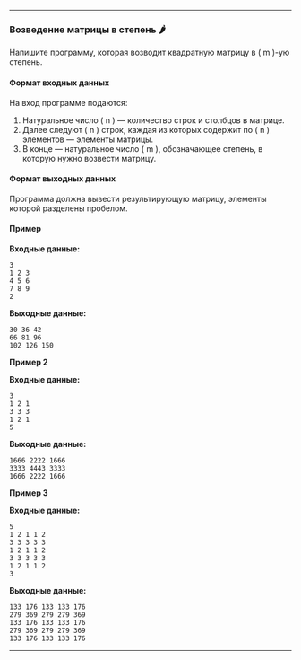 

---

### Возведение матрицы в степень 🌶️

Напишите программу, которая возводит квадратную матрицу в \( m \)-ую степень.

#### Формат входных данных
На вход программе подаются:
1. Натуральное число \( n \) — количество строк и столбцов в матрице.
2. Далее следуют \( n \) строк, каждая из которых содержит по \( n \) элементов — элементы матрицы.
3. В конце — натуральное число \( m \), обозначающее степень, в которую нужно возвести матрицу.

#### Формат выходных данных
Программа должна вывести результирующую матрицу, элементы которой разделены пробелом.

#### Пример
**Входные данные:**
```
3
1 2 3
4 5 6
7 8 9
2
```

**Выходные данные:**
```
30 36 42
66 81 96
102 126 150
```

**Пример 2**

**Входные данные:**
```
3
1 2 1
3 3 3
1 2 1
5
```

**Выходные данные:**
```
1666 2222 1666
3333 4443 3333
1666 2222 1666
```

**Пример 3**

**Входные данные:**
```
5
1 2 1 1 2
3 3 3 3 3
1 2 1 1 2
3 3 3 3 3
1 2 1 1 2
3
```

**Выходные данные:**
```
133 176 133 133 176
279 369 279 279 369
133 176 133 133 176
279 369 279 279 369
133 176 133 133 176
```

--- 

